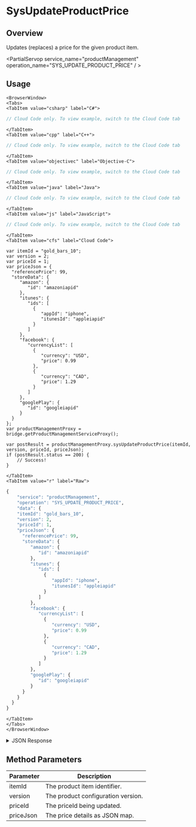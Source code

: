 # SysUpdateProductPrice
## Overview
Updates (replaces) a price for the given product item.

<PartialServop service_name="productManagement" operation_name="SYS_UPDATE_PRODUCT_PRICE" / >

## Usage

```mdx-code-block
<BrowserWindow>
<Tabs>
<TabItem value="csharp" label="C#">
```

```csharp
// Cloud Code only. To view example, switch to the Cloud Code tab
```

```mdx-code-block
</TabItem>
<TabItem value="cpp" label="C++">
```

```cpp
// Cloud Code only. To view example, switch to the Cloud Code tab
```

```mdx-code-block
</TabItem>
<TabItem value="objectivec" label="Objective-C">
```

```objectivec
// Cloud Code only. To view example, switch to the Cloud Code tab
```

```mdx-code-block
</TabItem>
<TabItem value="java" label="Java">
```

```java
// Cloud Code only. To view example, switch to the Cloud Code tab
```

```mdx-code-block
</TabItem>
<TabItem value="js" label="JavaScript">
```

```javascript
// Cloud Code only. To view example, switch to the Cloud Code tab
```

```mdx-code-block
</TabItem>
<TabItem value="cfs" label="Cloud Code">
```

```cfscript
var itemId = "gold_bars_10";
var version = 2;
var priceId = 1;
var priceJson = {
  "referencePrice": 99,
  "storeData": {
     "amazon": {
        "id": "amazoniapid"
     },
     "itunes": {
        "ids": [
          {
             "appId": "iphone",
             "itunesId": "appleiapid"
          }
        ]
     },
     "facebook": {
        "currencyList": [
          {
             "currency": "USD",
             "price": 0.99
          },
          {
             "currency": "CAD",
             "price": 1.29
          }
        ]
     },
     "googlePlay": {
        "id": "googleiapid"
     }
  }
};
var productManagementProxy = bridge.getProductManagementServiceProxy();

var postResult = productManagementProxy.sysUpdateProductPrice(itemId, version, priceId, priceJson);
if (postResult.status == 200) {
    // Success!
}
```

```mdx-code-block
</TabItem>
<TabItem value="r" label="Raw">
```

```r
{
	"service": "productManagement",
	"operation": "SYS_UPDATE_PRODUCT_PRICE",
	"data": {
    "itemId": "gold_bars_10",
    "version": 2,
    "priceId": 1,
    "priceJson": {
      "referencePrice": 99,
      "storeData": {
         "amazon": {
            "id": "amazoniapid"
         },
         "itunes": {
            "ids": [
              {
                 "appId": "iphone",
                 "itunesId": "appleiapid"
              }
            ]
         },
         "facebook": {
            "currencyList": [
              {
                 "currency": "USD",
                 "price": 0.99
              },
              {
                 "currency": "CAD",
                 "price": 1.29
              }
            ]
         },
         "googlePlay": {
            "id": "googleiapid"
         }
      }
    }
  }
}
```

```mdx-code-block
</TabItem>
</Tabs>
</BrowserWindow>
```

<details>
<summary>JSON Response</summary>

```json
{
  "data": {
    "gameId": "23783",
    "itemId": "gold_bars_10",
    "type": "Consumable",
    "iTunesSubscriptionType": null,
    "category": "bars",
    "title": "Bars (10)",
    "description": "Bundle of 10 Bars.",
    "imageUrl": "",
    "currency": {
      "bar": 10
    },
    "parentCurrency": {},
    "peerCurrency": {
      "deploypeer": {
        "gems": 11
      }
    },
    "defaultPriceId": -1,
    "prices": [
      {
        "priceId": 0,
        "referencePrice": 99,
        "storeData": {
          "amazon": {
            "id": "amazoniapid"
          },
          "itunes": {
            "ids": [
              {
                "appId": "iphone",
                "itunesId": "appleiapid"
              }
            ]
          },
          "facebook": {
            "currencyList": [
              {
                "currency": "USD",
                "price": 0.99
              },
              {
                "currency": "CAD",
                "price": 1.29
              }
            ]
          },
          "googlePlay": {
            "id": "googleiapid"
          }
        }
      },
      {
        "priceId": 1,
        "referencePrice": 99,
        "storeData": {
          "amazon": {
            "id": "amazoniapid"
          },
          "itunes": {
            "ids": [
              {
                "appId": "iphone",
                "itunesId": "appleiapid"
              }
            ]
          },
          "facebook": {
            "currencyList": [
              {
                "currency": "USD",
                "price": 0.99
              },
              {
                "currency": "CAD",
                "price": 1.29
              }
            ]
          },
          "googlePlay": {
            "id": "googleiapid"
          }
        }
      }
    ],
    "data": {
      "customAttr": "value"
    },
    "createdAt": 1592928409270,
    "updatedAt": 1592930067424,
    "version": 3,
    "absoluteImageUrl": "https://api.braincloudservers.com/files/portal/g/23783"
  },
  "status": 200
}
```
</details>

## Method Parameters
Parameter | Description
--------- | -----------
itemId | The product item identifier.
version | The product configuration version.
priceId | The priceId being updated.
priceJson | The price details as JSON map.


